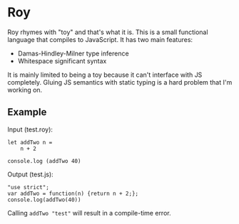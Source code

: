Roy
===

Roy rhymes with "toy" and that's what it is. This is a small functional language that compiles to JavaScript. It has two main features:

* Damas-Hindley-Milner type inference
* Whitespace significant syntax

It is mainly limited to being a toy because it can't interface with JS completely. Gluing JS semantics with static typing is a hard problem that I'm working on.

Example
---

Input (test.roy):

    let addTwo n =
        n + 2
    
    console.log (addTwo 40)

Output (test.js):

    "use strict";
    var addTwo = function(n) {return n + 2;};
    console.log(addTwo(40))

Calling `addTwo "test"` will result in a compile-time error.
